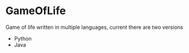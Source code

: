 # GameOfLife

Game of life written in multiple languages, current there are two versions
* Python
* Java
